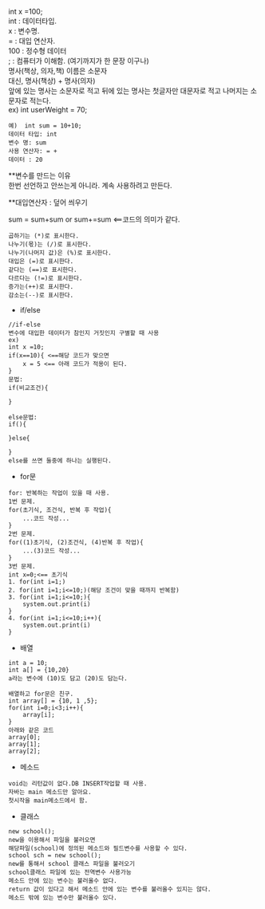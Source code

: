int x =100;  
int : 데이터타입.  
x : 변수명.  
= : 대입 연산자.  
100 : 정수형 데이터  
; : 컴퓨터가 이해함. (여기까지가 한 문장 이구나)  
명사(책상, 의자,책) 이름은 소문자  
대신, 명사(책상) + 명사(의자)  
앞에 있는 명사는 소문자로 적고 뒤에 있는 명사는 첫글자만 대문자로  적고 나머지는 소문자로 적는다.  
ex) int userWeight = 70;

```
예)  int sum = 10+10;
데이터 타입: int
변수 명: sum
사용 연산자: = +
데이터 : 20
```

**변수를 만드는 이유  
한번 선언하고 안쓰는게 아니라. 계속 사용하려고 만든다.

**대입연산자 : 덮어 씌우기

sum = sum+sum or sum+=sum <==코드의 의미가 같다.
```
곱하기는 (*)로 표시한다.  
나누기(몫)는 (/)로 표시한다.  
나누기(나머지 값)은 (%)로 표시한다.  
대입은 (=)로 표시한다.
같다는 (==)로 표시한다.
다르다는 (!=)로 표시한다.
증가는(++)로 표시한다.
감소는(--)로 표시한다.
```

- if/else
```
//if-else
변수에 대입한 데이터가 참인지 거짓인지 구별할 때 사용
ex)  
int x =10;  
if(x==10){ <==해당 코드가 맞으면
    x = 5 <== 아래 코드가 적용이 된다.
}  
문법:  
if(비교조건){

}

else문법:  
if(){

}else{

}  
else를 쓰면 둘중에 하나는 실행된다.
```

- for문
```
for: 반복하는 작업이 있을 때 사용.  
1번 문제.  
for(초기식, 조건식, 반복 후 작업){
    ...코드 작성...
}  
2번 문제.  
for((1)초기식, (2)조건식, (4)반복 후 작업){
    ...(3)코드 작성...
}
3번 문제.
int x=0;<== 초기식  
1. for(int i=1;)
2. for(int i=1;i<=10;)(해당 조건이 맞을 때까지 반복함)
3. for(int i=1;i<=10;){
    system.out.print(i)
}
4. for(int i=1;i<=10;i++){
    system.out.print(i)
}
```

- 배열
``` 
int a = 10;  
int a[] = {10,20}  
a라는 변수에 (10)도 담고 (20)도 담는다.

배열하고 for문은 친구.
int array[] = {10, 1 ,5};
for(int i=0;i<3;i++){
    array[i];
}  
아래와 같은 코드  
array[0];
array[1];
array[2];
```

- 메소드
```
void는 리턴값이 없다.DB INSERT작업할 때 사용.  
자바는 main 메소드만 알아요.  
첫시작을 main메소드에서 함.  
```
- 클래스
```
new school();
new을 이용해서 파일을 불러오면
해당파일(school)에 정의된 메소드와 필드변수를 사용할 수 있다.
school sch = new school();
new를 통해서 school 클래스 파일을 불러오기
school클래스 파일에 있는 전역변수 사용가능
메소드 안에 있는 변수는 불러올수 없다.
return 값이 있다고 해서 메소드 안에 있는 변수를 불러올수 있지는 않다.
메소드 밖에 있는 변수만 불러올수 있다.
```